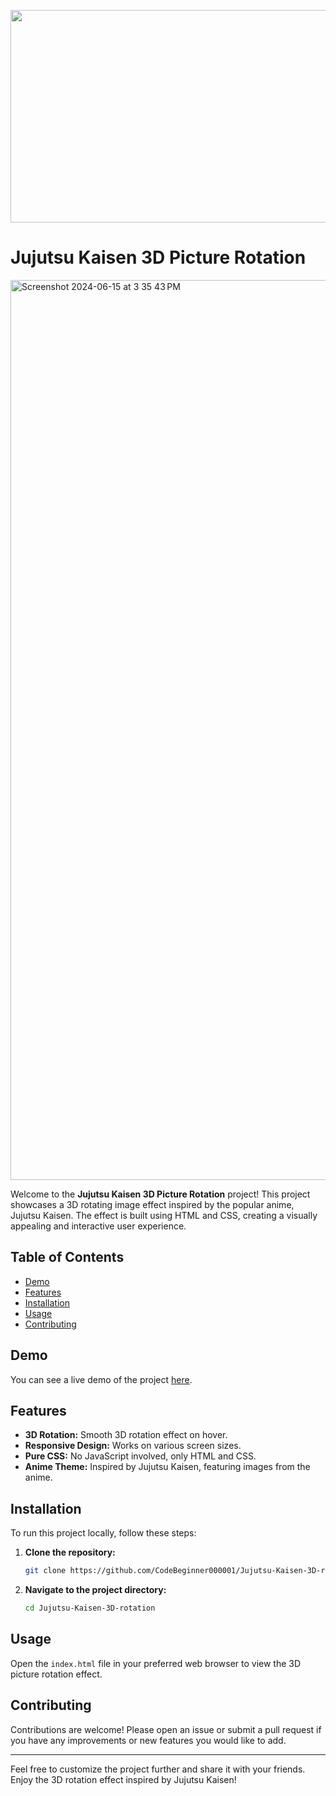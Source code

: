 <p align="center">
<img width="640" height="340" src="https://github.com/CodeBeginner000001/Jujutsu-Kaisen-3d-rotation/assets/92913917/c0697a70-0970-4587-a04f-4bfa90e03da6">
</p>

# Jujutsu Kaisen 3D Picture Rotation

<img width="1440" alt="Screenshot 2024-06-15 at 3 35 43 PM" src="https://github.com/CodeBeginner000001/Jujutsu-Kaisen-3d-rotation/assets/92913917/30eda0fb-dd04-4090-b5f9-11ddbca93a14">

Welcome to the **Jujutsu Kaisen 3D Picture Rotation** project! This project showcases a 3D rotating image effect inspired by the popular anime, Jujutsu Kaisen. The effect is built using HTML and CSS, creating a visually appealing and interactive user experience.

## Table of Contents
- [Demo](#demo)
- [Features](#features)
- [Installation](#installation)
- [Usage](#usage)
- [Contributing](#contributing)

## Demo
You can see a live demo of the project [here](#).

## Features
- **3D Rotation:** Smooth 3D rotation effect on hover.
- **Responsive Design:** Works on various screen sizes.
- **Pure CSS:** No JavaScript involved, only HTML and CSS.
- **Anime Theme:** Inspired by Jujutsu Kaisen, featuring images from the anime.

## Installation
To run this project locally, follow these steps:

1. **Clone the repository:**
    ```bash
    git clone https://github.com/CodeBeginner000001/Jujutsu-Kaisen-3D-rotation.git
    ```
2. **Navigate to the project directory:**
    ```bash
    cd Jujutsu-Kaisen-3D-rotation
    ```

## Usage
Open the `index.html` file in your preferred web browser to view the 3D picture rotation effect.

## Contributing
Contributions are welcome! Please open an issue or submit a pull request if you have any improvements or new features you would like to add.

---

Feel free to customize the project further and share it with your friends. Enjoy the 3D rotation effect inspired by Jujutsu Kaisen!
